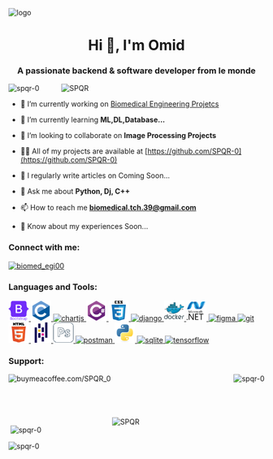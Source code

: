 ![logo](https://media4.giphy.com/headers/dhunten/0DvIY8fAjBSg.gif)
<h1 align="center">Hi 👋, I'm Omid</h1>
<h3 align="center">A passionate backend & software developer from le monde</h3>

<img align='right' alt='SPQR' width='400' src='https://miro.medium.com/v2/resize:fit:1400/0*5Zk83_AubW8y3nx5.gif'>

<p align="left"> <img src="https://komarev.com/ghpvc/?username=spqr-0&label=Profile%20views&color=0e75b6&style=flat" alt="spqr-0" /> </p>

- 🔭 I’m currently working on [Biomedical Engineering Projetcs](https://github.com/SPQR-0)

- 🌱 I’m currently learning **ML,DL,Database...**

- 👯 I’m looking to collaborate on **Image Processing Projects**

- 👨‍💻 All of my projects are available at [https://github.com/SPQR-0](https://github.com/SPQR-0)

- 📝 I regularly write articles on Coming Soon...

- 💬 Ask me about **Python, Dj, C++**

- 📫 How to reach me **biomedical.tch.39@gmail.com**

- 📄 Know about my experiences Soon...

<h3 align="left">Connect with me:</h3>
<p align="left">
<a href="https://instagram.com/biomed_egi00" target="blank"><img align="center" src="https://raw.githubusercontent.com/rahuldkjain/github-profile-readme-generator/master/src/images/icons/Social/instagram.svg" alt="biomed_egi00" height="30" width="40" /></a>
</p>

<h3 align="left">Languages and Tools:</h3>
<p align="left"> <a href="https://getbootstrap.com" target="_blank" rel="noreferrer"> <img src="https://raw.githubusercontent.com/devicons/devicon/master/icons/bootstrap/bootstrap-plain-wordmark.svg" alt="bootstrap" width="40" height="40"/> </a> <a href="https://www.cprogramming.com/" target="_blank" rel="noreferrer"> <img src="https://raw.githubusercontent.com/devicons/devicon/master/icons/c/c-original.svg" alt="c" width="40" height="40"/> </a> <a href="https://www.chartjs.org" target="_blank" rel="noreferrer"> <img src="https://www.chartjs.org/media/logo-title.svg" alt="chartjs" width="40" height="40"/> </a> <a href="https://www.w3schools.com/cs/" target="_blank" rel="noreferrer"> <img src="https://raw.githubusercontent.com/devicons/devicon/master/icons/csharp/csharp-original.svg" alt="csharp" width="40" height="40"/> </a> <a href="https://www.w3schools.com/css/" target="_blank" rel="noreferrer"> <img src="https://raw.githubusercontent.com/devicons/devicon/master/icons/css3/css3-original-wordmark.svg" alt="css3" width="40" height="40"/> </a> <a href="https://www.djangoproject.com/" target="_blank" rel="noreferrer"> <img src="https://cdn.worldvectorlogo.com/logos/django.svg" alt="django" width="40" height="40"/> </a> <a href="https://www.docker.com/" target="_blank" rel="noreferrer"> <img src="https://raw.githubusercontent.com/devicons/devicon/master/icons/docker/docker-original-wordmark.svg" alt="docker" width="40" height="40"/> </a> <a href="https://dotnet.microsoft.com/" target="_blank" rel="noreferrer"> <img src="https://raw.githubusercontent.com/devicons/devicon/master/icons/dot-net/dot-net-original-wordmark.svg" alt="dotnet" width="40" height="40"/> </a> <a href="https://www.figma.com/" target="_blank" rel="noreferrer"> <img src="https://www.vectorlogo.zone/logos/figma/figma-icon.svg" alt="figma" width="40" height="40"/> </a> <a href="https://git-scm.com/" target="_blank" rel="noreferrer"> <img src="https://www.vectorlogo.zone/logos/git-scm/git-scm-icon.svg" alt="git" width="40" height="40"/> </a> <a href="https://www.w3.org/html/" target="_blank" rel="noreferrer"> <img src="https://raw.githubusercontent.com/devicons/devicon/master/icons/html5/html5-original-wordmark.svg" alt="html5" width="40" height="40"/> </a> <a href="https://pandas.pydata.org/" target="_blank" rel="noreferrer"> <img src="https://raw.githubusercontent.com/devicons/devicon/2ae2a900d2f041da66e950e4d48052658d850630/icons/pandas/pandas-original.svg" alt="pandas" width="40" height="40"/> </a> <a href="https://www.photoshop.com/en" target="_blank" rel="noreferrer"> <img src="https://raw.githubusercontent.com/devicons/devicon/master/icons/photoshop/photoshop-line.svg" alt="photoshop" width="40" height="40"/> </a> <a href="https://postman.com" target="_blank" rel="noreferrer"> <img src="https://www.vectorlogo.zone/logos/getpostman/getpostman-icon.svg" alt="postman" width="40" height="40"/> </a> <a href="https://www.python.org" target="_blank" rel="noreferrer"> <img src="https://raw.githubusercontent.com/devicons/devicon/master/icons/python/python-original.svg" alt="python" width="40" height="40"/> </a> <a href="https://www.sqlite.org/" target="_blank" rel="noreferrer"> <img src="https://www.vectorlogo.zone/logos/sqlite/sqlite-icon.svg" alt="sqlite" width="40" height="40"/> </a> <a href="https://www.tensorflow.org" target="_blank" rel="noreferrer"> <img src="https://www.vectorlogo.zone/logos/tensorflow/tensorflow-icon.svg" alt="tensorflow" width="40" height="40"/> </a> </p>

<h3 align="left">Support:</h3>
<p><a href="https://www.buymeacoffee.com/buymeacoffee.com/SPQR_0"> <img align="left" src="https://cdn.buymeacoffee.com/buttons/v2/default-yellow.png" height="50" width="210" alt="buymeacoffee.com/SPQR_0" /></a></p>

<p><img align="right" src="https://github-readme-stats.vercel.app/api/top-langs?username=spqr-0&show_icons=true&locale=en&layout=compact" alt="spqr-0" /></p><br><br>
<br><be>
<br><br>
<img align='right' alt='SPQR' width='300' src='https://github.com/SPQR-0/SPQR-0/blob/main/brain-ready.gif'>

<p>&nbsp;<img align="center" src="https://github-readme-stats.vercel.app/api?username=spqr-0&show_icons=true&locale=en" alt="spqr-0" /></p>

<p><img align="center" src="https://github-readme-streak-stats.herokuapp.com/?user=spqr-0&" alt="spqr-0" /></p>
